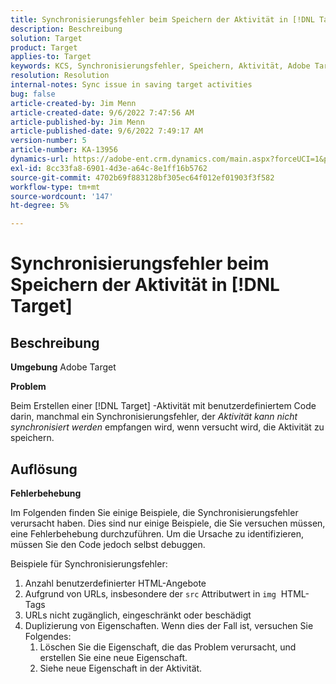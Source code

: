 ```yaml
---
title: Synchronisierungsfehler beim Speichern der Aktivität in [!DNL Target]
description: Beschreibung
solution: Target
product: Target
applies-to: Target
keywords: KCS, Synchronisierungsfehler, Speichern, Aktivität, Adobe Target, Fehlerbehebung
resolution: Resolution
internal-notes: Sync issue in saving target activities
bug: false
article-created-by: Jim Menn
article-created-date: 9/6/2022 7:47:56 AM
article-published-by: Jim Menn
article-published-date: 9/6/2022 7:49:17 AM
version-number: 5
article-number: KA-13956
dynamics-url: https://adobe-ent.crm.dynamics.com/main.aspx?forceUCI=1&pagetype=entityrecord&etn=knowledgearticle&id=e765de36-b82d-ed11-9db1-0022480866ad
exl-id: 8cc33fa8-6901-4d3e-a64c-8e1ff16b5762
source-git-commit: 4702b69f883128bf305ec64f012ef01903f3f582
workflow-type: tm+mt
source-wordcount: '147'
ht-degree: 5%

---
```


# Synchronisierungsfehler beim Speichern der Aktivität in [!DNL Target]

## Beschreibung


<b>Umgebung</b>
Adobe Target

<b>Problem</b>

Beim Erstellen einer [!DNL Target] -Aktivität mit benutzerdefiniertem Code darin, manchmal ein Synchronisierungsfehler, der *Aktivität kann nicht synchronisiert werden* empfangen wird, wenn versucht wird, die Aktivität zu speichern.


## Auflösung


<b>Fehlerbehebung</b>

Im Folgenden finden Sie einige Beispiele, die Synchronisierungsfehler verursacht haben.
Dies sind nur einige Beispiele, die Sie versuchen müssen, eine Fehlerbehebung durchzuführen. Um die Ursache zu identifizieren, müssen Sie den Code jedoch selbst debuggen.

Beispiele für Synchronisierungsfehler:

1. Anzahl benutzerdefinierter HTML-Angebote
2. Aufgrund von URLs, insbesondere der `src` Attributwert in `img`  HTML-Tags
3. URLs nicht zugänglich, eingeschränkt oder beschädigt
4. Duplizierung von Eigenschaften. Wenn dies der Fall ist, versuchen Sie Folgendes:
   1. Löschen Sie die Eigenschaft, die das Problem verursacht, und erstellen Sie eine neue Eigenschaft.
   2. Siehe neue Eigenschaft in der Aktivität.
